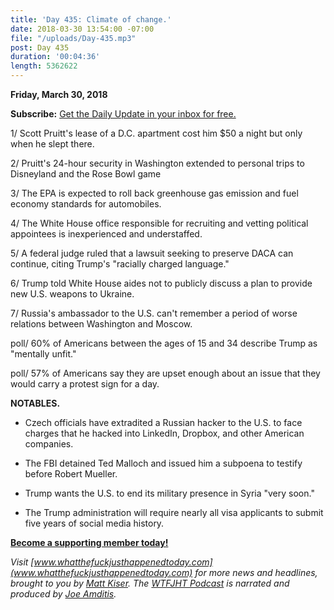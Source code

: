 ```yaml
---
title: 'Day 435: Climate of change.'
date: 2018-03-30 13:54:00 -07:00
file: "/uploads/Day-435.mp3"
post: Day 435
duration: '00:04:36'
length: 5362622
---
```


**Friday, March 30, 2018**

**Subscribe:** [Get the Daily Update in your inbox for free.](https://whatthefuckjusthappenedtoday.com/subscribe/)

1/ Scott Pruitt's lease of a D.C. apartment cost him $50 a night but only when he slept there.

2/ Pruitt's 24-hour security in Washington extended to personal trips to Disneyland and the Rose Bowl game

3/ The EPA is expected to roll back greenhouse gas emission and fuel economy standards for automobiles.

4/ The White House office responsible for recruiting and vetting political appointees is inexperienced and understaffed.

5/ A federal judge ruled that a lawsuit seeking to preserve DACA can continue, citing Trump's "racially charged language."

6/ Trump told White House aides not to publicly discuss a plan to provide new U.S. weapons to Ukraine.

7/ Russia's ambassador to the U.S. can't remember a period of worse relations between Washington and Moscow.

poll/ 60% of Americans between the ages of 15 and 34 describe Trump as "mentally unfit."

poll/ 57% of Americans say they are upset enough about an issue that they would carry a protest sign for a day.

**NOTABLES.**

* Czech officials have extradited a Russian hacker to the U.S. to face charges that he hacked into LinkedIn, Dropbox, and other American companies.

* The FBI detained Ted Malloch and issued him a subpoena to testify before Robert Mueller.

* Trump wants the U.S. to end its military presence in Syria "very soon."

* The Trump administration will require nearly all visa applicants to submit five years of social media history.

**[Become a supporting member today!](https://whatthefuckjusthappenedtoday.com/membership/?utm_source=2017\+Donors&utm_campaign=8dccd905d9-&utm_medium=email&utm_term=0_3bd36f654c-8dccd905d9-169730397)**

*Visit [www.whatthefuckjusthappenedtoday.com](www.whatthefuckjusthappenedtoday.com) for more news and headlines, brought to you by [Matt Kiser](https://twitter.com/Matt_Kiser). The [WTFJHT Podcast](https://whatthefuckjusthappenedtoday.com/podcasts/) is narrated and produced by [Joe Amditis](https://twitter.com/jsamditis).*